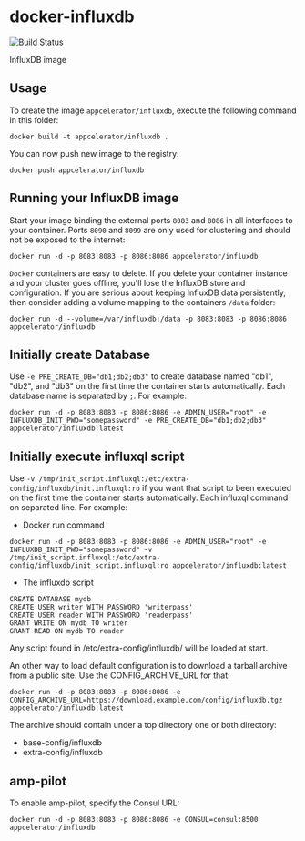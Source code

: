 docker-influxdb
=====================

[![Build Status](http://drone.amp.appcelerator.io:8000/api/badges/appcelerator/docker-influxdb/status.svg)](http://drone.amp.appcelerator.io:8000/appcelerator/docker-influxdb)

InfluxDB image


Usage
-----

To create the image `appcelerator/influxdb`, execute the following command in this folder:

    docker build -t appcelerator/influxdb .

You can now push new image to the registry:

    docker push appcelerator/influxdb


Running your InfluxDB image
---------------------------

Start your image binding the external ports `8083` and `8086` in all interfaces to your container. Ports `8090` and `8099` are only used for clustering and should not be exposed to the internet:

```docker run -d -p 8083:8083 -p 8086:8086 appcelerator/influxdb```

`Docker` containers are easy to delete. If you delete your container instance and your cluster goes offline, you'll lose the InfluxDB store and configuration. If you are serious about keeping InfluxDB data persistently, then consider adding a volume mapping to the containers `/data` folder:

```docker run -d --volume=/var/influxdb:/data -p 8083:8083 -p 8086:8086 appcelerator/influxdb```

Initially create Database
-------------------------
Use `-e PRE_CREATE_DB="db1;db2;db3"` to create database named "db1", "db2", and "db3" on the first time the container starts automatically. Each database name is separated by `;`. For example:

```docker run -d -p 8083:8083 -p 8086:8086 -e ADMIN_USER="root" -e INFLUXDB_INIT_PWD="somepassword" -e PRE_CREATE_DB="db1;db2;db3" appcelerator/influxdb:latest```

Initially execute influxql script 
---------------------------------
Use `-v /tmp/init_script.influxql:/etc/extra-config/influxdb/init.influxql:ro` if you want that script to been executed on the first time the container starts automatically. Each influxql command on separated line. For example:

- Docker run command
```
docker run -d -p 8083:8083 -p 8086:8086 -e ADMIN_USER="root" -e INFLUXDB_INIT_PWD="somepassword" -v /tmp/init_script.influxql:/etc/extra-config/influxdb/init_script.influxql:ro appcelerator/influxdb:latest
```

- The influxdb script
```
CREATE DATABASE mydb
CREATE USER writer WITH PASSWORD 'writerpass'
CREATE USER reader WITH PASSWORD 'readerpass'
GRANT WRITE ON mydb TO writer
GRANT READ ON mydb TO reader
```

Any script found in /etc/extra-config/influxdb/ will be loaded at start.

An other way to load default configuration is to download a tarball archive from a public site. Use the CONFIG_ARCHIVE_URL for that:

```
docker run -d -p 8083:8083 -p 8086:8086 -e CONFIG_ARCHIVE_URL=https://download.example.com/config/influxdb.tgz appcelerator/influxdb:latest
```

The archive should contain under a top directory one or both directory:
- base-config/influxdb
- extra-config/influxdb

amp-pilot
---------------

To enable amp-pilot, specify the Consul URL:

```docker run -d -p 8083:8083 -p 8086:8086 -e CONSUL=consul:8500 appcelerator/influxdb```

